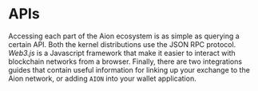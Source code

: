 # APIs

Accessing each part of the Aion ecosystem is as simple as querying a certain API. Both the kernel distributions use the JSON RPC protocol. _Web3.js_ is a Javascript framework that make it easier to interact with blockchain networks from a browser. Finally, there are two integrations guides that contain useful information for linking up your exchange to the Aion network, or adding `AION` into your wallet application.
